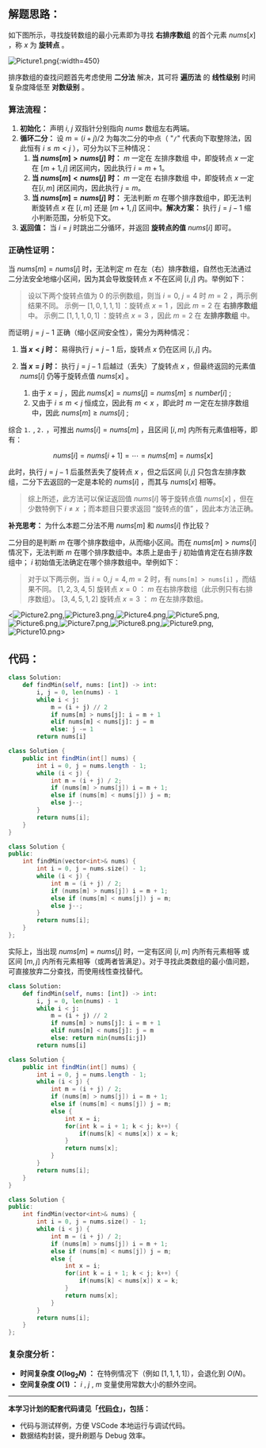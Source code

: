 ## 解题思路：

如下图所示，寻找旋转数组的最小元素即为寻找 **右排序数组** 的首个元素 $nums[x]$ ，称 $x$ 为 **旋转点** 。

![Picture1.png](https://pic.leetcode-cn.com/1599404042-JMvjtL-Picture1.png){:width=450}

排序数组的查找问题首先考虑使用 **二分法** 解决，其可将 **遍历法** 的 **线性级别** 时间复杂度降低至 **对数级别** 。

### 算法流程：

1. **初始化：** 声明 $i$, $j$ 双指针分别指向 $nums$ 数组左右两端。
2. **循环二分：** 设 $m = (i + j) / 2$ 为每次二分的中点（ "`/`" 代表向下取整除法，因此恒有 $i \leq m < j$ ），可分为以下三种情况：
    1. **当 $nums[m] > nums[j]$ 时：** $m$ 一定在 左排序数组 中，即旋转点 $x$ 一定在 $[m + 1, j]$ 闭区间内，因此执行 $i = m + 1$。
    2. **当 $nums[m] < nums[j]$ 时：** $m$ 一定在 右排序数组 中，即旋转点 $x$ 一定在$[i, m]$ 闭区间内，因此执行 $j = m$。
    3. **当 $nums[m] = nums[j]$ 时：** 无法判断 $m$ 在哪个排序数组中，即无法判断旋转点 $x$ 在 $[i, m]$ 还是 $[m + 1, j]$ 区间中。**解决方案：** 执行 $j = j - 1$ 缩小判断范围，分析见下文。
3. **返回值：** 当 $i = j$ 时跳出二分循环，并返回 **旋转点的值** $nums[i]$ 即可。

### 正确性证明：

当 $nums[m] = nums[j]$ 时，无法判定 $m$ 在左（右）排序数组，自然也无法通过二分法安全地缩小区间，因为其会导致旋转点 $x$ 不在区间 $[i, j]$ 内。举例如下：

> 设以下两个旋转点值为 $0$ 的示例数组，则当 $i = 0$, $j = 4$ 时 $m = 2$ ，两示例结果不同。
> 示例一 $[1, 0, 1, 1, 1]$ ：旋转点 $x = 1$ ，因此 $m = 2$ 在 **右排序数组** 中。
> 示例二 $[1, 1, 1, 0, 1]$ ：旋转点 $x = 3$ ，因此 $m = 2$ 在 **左排序数组** 中。

而证明 $j = j - 1$ 正确（缩小区间安全性），需分为两种情况：

1. **当 $x < j$ 时：** 易得执行 $j = j - 1$ 后，旋转点 $x$ 仍在区间 $[i, j]$ 内。
2. **当 $x = j$ 时：** 执行 $j = j - 1$ 后越过（丢失）了旋转点 $x$ ，但最终返回的元素值 $nums[i]$ 仍等于旋转点值 $nums[x]$ 。

    1. 由于 $x = j$ ，因此 $nums[x] = nums[j] = nums[m] \leq number[i]$ ;
    2. 又由于 $i \leq m <j$ 恒成立，因此有 $m < x$ ，即此时 $m$ 一定在左排序数组中，因此 $nums[m] \geq nums[i]$ ;

综合 `1.` , `2.` ，可推出 $nums[i] = nums[m]$ ，且区间 $[i, m]$ 内所有元素值相等，即有：

$$
nums[i] = nums[i+1] = \cdots = nums[m] = nums[x]
$$

此时，执行 $j = j - 1$ 后虽然丢失了旋转点 $x$ ，但之后区间 $[i, j]$ 只包含左排序数组，二分下去返回的一定是本轮的 $nums[i]$ ，而其与 $nums[x]$ 相等。

> 综上所述，此方法可以保证返回值 $nums[i]$ 等于旋转点值 $nums[x]$ ，但在少数特例下 $i \ne x$ ；而本题目只要求返回 “旋转点的值” ，因此本方法正确。

**补充思考：** 为什么本题二分法不用 $nums[m]$ 和 $nums[i]$ 作比较？

二分目的是判断 $m$ 在哪个排序数组中，从而缩小区间。而在 $nums[m] > nums[i]$情况下，无法判断 $m$ 在哪个排序数组中。本质上是由于 $j$ 初始值肯定在右排序数组中； $i$ 初始值无法确定在哪个排序数组中。举例如下：

> 对于以下两示例，当 $i = 0, j = 4, m = 2$ 时，有 `nums[m] > nums[i]` ，而结果不同。
> $[1, 2, 3, 4 ,5]$ 旋转点 $x = 0$ ： $m$ 在右排序数组（此示例只有右排序数组）。
> $[3, 4, 5, 1 ,2]$ 旋转点 $x = 3$ ： $m$ 在左排序数组。

<![Picture2.png](https://pic.leetcode-cn.com/1599404042-VzHrmU-Picture2.png),![Picture3.png](https://pic.leetcode-cn.com/1599404042-fNXpQJ-Picture3.png),![Picture4.png](https://pic.leetcode-cn.com/1599404042-qbOflt-Picture4.png),![Picture5.png](https://pic.leetcode-cn.com/1599404042-sBLuCR-Picture5.png),![Picture6.png](https://pic.leetcode-cn.com/1599404042-lYmLFN-Picture6.png),![Picture7.png](https://pic.leetcode-cn.com/1599404042-HkRBZW-Picture7.png),![Picture8.png](https://pic.leetcode-cn.com/1599404366-eOwigV-Picture8.png),![Picture9.png](https://pic.leetcode-cn.com/1599404366-ngPDoD-Picture9.png),![Picture10.png](https://pic.leetcode-cn.com/1599404438-qzDKAI-Picture10.png)>

## 代码：

```Python []
class Solution:
    def findMin(self, nums: [int]) -> int:
        i, j = 0, len(nums) - 1
        while i < j:
            m = (i + j) // 2
            if nums[m] > nums[j]: i = m + 1
            elif nums[m] < nums[j]: j = m
            else: j -= 1
        return nums[i]
```

```Java []
class Solution {
    public int findMin(int[] nums) {
        int i = 0, j = nums.length - 1;
        while (i < j) {
            int m = (i + j) / 2;
            if (nums[m] > nums[j]) i = m + 1;
            else if (nums[m] < nums[j]) j = m;
            else j--;
        }
        return nums[i];
    }
}
```

```C++ []
class Solution {
public:
    int findMin(vector<int>& nums) {
        int i = 0, j = nums.size() - 1;
        while (i < j) {
            int m = (i + j) / 2;
            if (nums[m] > nums[j]) i = m + 1;
            else if (nums[m] < nums[j]) j = m;
            else j--;
        }
        return nums[i];
    }
};
```

实际上，当出现 $nums[m] = nums[j]$ 时，一定有区间 $[i, m]$ 内所有元素相等 或 区间 $[m, j]$ 内所有元素相等（或两者皆满足）。对于寻找此类数组的最小值问题，可直接放弃二分查找，而使用线性查找替代。

```Python []
class Solution:
    def findMin(self, nums: [int]) -> int:
        i, j = 0, len(nums) - 1
        while i < j:
            m = (i + j) // 2
            if nums[m] > nums[j]: i = m + 1
            elif nums[m] < nums[j]: j = m
            else: return min(nums[i:j])
        return nums[i]
```

```Java []
class Solution {
    public int findMin(int[] nums) {
        int i = 0, j = nums.length - 1;
        while (i < j) {
            int m = (i + j) / 2;
            if (nums[m] > nums[j]) i = m + 1;
            else if (nums[m] < nums[j]) j = m;
            else {
                int x = i;
                for(int k = i + 1; k < j; k++) {
                    if(nums[k] < nums[x]) x = k;
                }
                return nums[x];
            }
        }
        return nums[i];
    }
}
```

```C++ []
class Solution {
public:
    int findMin(vector<int>& nums) {
        int i = 0, j = nums.size() - 1;
        while (i < j) {
            int m = (i + j) / 2;
            if (nums[m] > nums[j]) i = m + 1;
            else if (nums[m] < nums[j]) j = m;
            else {
                int x = i;
                for(int k = i + 1; k < j; k++) {
                    if(nums[k] < nums[x]) x = k;
                }
                return nums[x];
            }
        }
        return nums[i];
    }
};
```

### 复杂度分析：

- **时间复杂度 $O(\log_2 N)$ ：** 在特例情况下（例如 $[1, 1, 1, 1]$），会退化到 $O(N)$。
- **空间复杂度 $O(1)$ ：** $i$ , $j$ , $m$ 变量使用常数大小的额外空间。

---

**本学习计划的配套代码请见「[代码仓](https://github.com/krahets/selected-coding-interview)」，包括：**

- 代码与测试样例，方便 VSCode 本地运行与调试代码。
- 数据结构封装，提升刷题与 Debug 效率。
